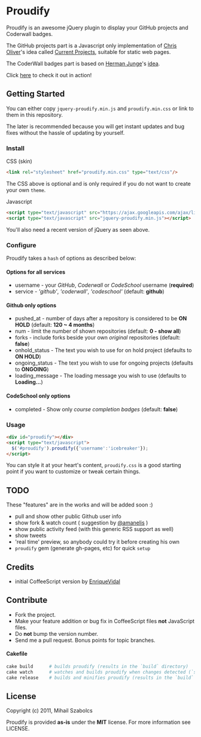Proudify
========
Proudify is an awesome jQuery plugin to display your GitHub projects and Coderwall badges.

The GitHub projects part is a Javascript only implementation of [Chris Oliver](https://github.com/excid3)'s idea called
[Current Projects](http://currentprojects.heroku.com/), suitable for static web pages.

The CoderWall badges part is based on [Herman Junge](http://hermanjunge.com/)'s
[idea](http://hermanjunge.com/post/6131651487/coderwall-badge-in-your-blog-d).

Click [here](http://proudify.me) to check it out in action!

Getting Started
---------------
You can either copy `jquery-proudify.min.js` and `proudify.min.css` or
link to them in this repository.

The later is recommended because you will get instant updates and
bug fixes without the hassle of updating by yourself.

### Install

CSS (skin)

```html
<link rel="stylesheet" href="proudify.min.css" type="text/css"/>
```

The CSS above is optional and is only required if you do not want to create your own `theme`.

Javascript

```html
<script type="text/javascript" src="https://ajax.googleapis.com/ajax/libs/jquery/1.7.0/jquery.min.js"></script>
<script type="text/javascript" src="jquery-proudify.min.js"></script>
```
You'll also need a recent version of jQuery as seen above.

### Configure

Proudify takes a `hash` of options as described below:

#### Options for all services

* username - your *GitHub*, *Coderwall* or *CodeSchool* username (**required**)
* service - *'github'*, *'coderwall'*, *'codeschool'* (default: **github**)

#### Github only options

* pushed_at - number of days after a repository is considered to be **ON HOLD** (default: **120 ~ 4 months**)
* num - limit the number of shown repositories (default: **0 - show all**)
* forks - include forks beside your own *original* repositories (default: **false**)
* onhold_status - The text you wish to use for on hold project (defaults to **ON HOLD**)
* ongoing_status - The text you wish to use for ongoing projects (defaults to **ONGOING**)
* loading_message - The loading message you wish to use (defaults to **Loading...**)

#### CodeSchool only options

* completed - Show only *course completion badges* (default: **false**)

### Usage

```html
<div id="proudify"></div>
<script type="text/javascript">
  $('#proudify').proudify({'username':'icebreaker'});
</script>
```
You can style it at your heart's content, `proudify.css` is a good starting point
if you want to customize or tweak certain things.

TODO
----
These "features" are in the works and will be added soon :)

* pull and show other public Github user info
* show fork & watch count ( suggestion by [@amanelis](https://github.com/amanelis) )
* show public activity feed (with this generic RSS support as well)
* show tweets
* 'real time' preview, so anybody could try it before creating his own
* `proudify` gem (generate gh-pages, etc) for quick `setup`

Credits
-------
* initial CoffeeScript version by [EnriqueVidal](https://github.com/EnriqueVidal)

Contribute
----------
* Fork the project.
* Make your feature addition or bug fix in CoffeeScript files **not** JavaScript files.
* Do **not** bump the version number.
* Send me a pull request. Bonus points for topic branches.

#### Cakefile
```bash
cake build		# builds proudify (results in the `build` directory)
cake watch		# watches and builds proudify when changes detected (`src` directory)
cake release	# builds and minifies proudify (results in the `build` directory)
```

License
-------
Copyright (c) 2011, Mihail Szabolcs

Proudify is provided **as-is** under the **MIT** license. For more information see LICENSE.
